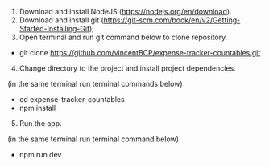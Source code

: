 1. Download and install NodeJS (https://nodejs.org/en/download).
2. Download and install git (https://git-scm.com/book/en/v2/Getting-Started-Installing-Git);
3. Open terminal and run git command below to clone repository.

- git clone https://github.com/vincentBCP/expense-tracker-countables.git

4. Change directory to the project and install project dependencies.

(in the same terminal run terminal commands below)

- cd expense-tracker-countables
- npm install

5. Run the app.

(in the same terminal run terminal command below)

- npm run dev

